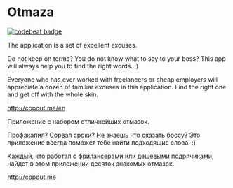 # Otmaza

[![codebeat badge](https://codebeat.co/badges/d8eafb7b-f868-4892-8ba2-1cfd9116749e)](https://codebeat.co/projects/github-com-ssuhanov-otmaza)

The application is a set of excellent excuses.

Do not keep on terms? You do not know what to say to your boss? This app will always help you to find the right words. :)

Everyone who has ever worked with freelancers or cheap employers will appreciate a dozen of familiar excuses in this application. Find the right one and get off with the whole skin.

http://copout.me/en

Приложение с набором отличнейших отмазок.

Профакапил? Сорвал сроки? Не знаешь что сказать боссу? Это приложение всегда поможет тебе найти подходящие слова. :)

Каждый, кто работал с фрилансерами или дешевыми подрячиками, найдет в этом приложении десяток знакомых отмазок.

http://copout.me
